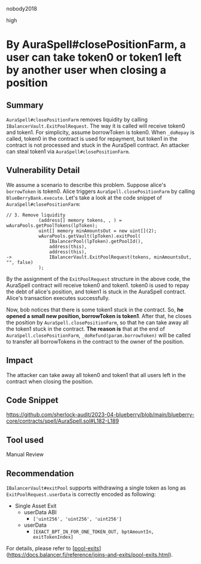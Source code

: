 nobody2018

high

# By AuraSpell#closePositionFarm, a user can take token0 or token1 left by another user when closing a position

## Summary

`AuraSpell#closePositionFarm` removes liquidity by calling `IBalancerVault.ExitPoolRequest`. The way it is called will receive token0 and token1. For simplicity, assume borrowToken is token0. When `_doRepay` is called, token0 in the contract is used for repayment, but token1 in the contract is not processed and stuck in the AuraSpell contract. An attacker can steal token1 via `AuraSpell#closePositionFarm`.

## Vulnerability Detail

We assume a scenario to describe this problem. Suppose alice's `borrowToken` is token0. Alice triggers `AuraSpell.closePositionFarm` by calling `BlueBerryBank.execute`. Let's take a look at the code snippet of `AuraSpell#closePositionFarm`:

```solidity
// 3. Remove liquidity
            (address[] memory tokens, , ) = wAuraPools.getPoolTokens(lpToken);
            uint[] memory minAmountsOut = new uint[](2);
            wAuraPools.getVault(lpToken).exitPool(
                IBalancerPool(lpToken).getPoolId(),
                address(this),
                address(this),
->              IBalancerVault.ExitPoolRequest(tokens, minAmountsOut, "", false)
            );
```

By the assignment of the `ExitPoolRequest` structure in the above code, the AuraSpell contract will receive token0 and token1. token0 is used to repay the debt of alice's position, and token1 is stuck in the AuraSpell contract. Alice's transaction executes successfully.

Now, bob notices that there is some token1 stuck in the contract. So, **he opened a small new position, borrowToken is token1**. After that, he closes the position by `AuraSpell.closePositionFarm`, so that he can take away all the token1 stuck in the contract. **The reason is** that at the end of `AuraSpell.closePositionFarm`, `_doRefund(param.borrowToken)` will be called to transfer all borrowTokens in the contract to the owner of the position.

## Impact

The attacker can take away all token0 and token1 that all users left in the contract when closing the position.

## Code Snippet

https://github.com/sherlock-audit/2023-04-blueberry/blob/main/blueberry-core/contracts/spell/AuraSpell.sol#L182-L189

## Tool used

Manual Review

## Recommendation

`IBalancerVault#exitPool` supports withdrawing a single token as long as `ExitPoolRequest.userData` is correctly encoded as following:

- Single Asset Exit
    - userData ABI
        - `['uint256', 'uint256', 'uint256']`
    - userData
        - `[EXACT_BPT_IN_FOR_ONE_TOKEN_OUT, bptAmountIn, exitTokenIndex]`

For details, please refer to [[pool-exits](https://docs.balancer.fi/reference/joins-and-exits/pool-exits.html)](https://docs.balancer.fi/reference/joins-and-exits/pool-exits.html).